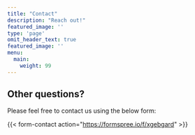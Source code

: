 ```yaml
---
title: "Contact"
description: "Reach out!"
featured_image: ''
type: 'page'
omit_header_text: true
featured_image: ''
menu:
  main:
    weight: 99
---
```


## Other questions?

Please feel free to contact us using the below form:

{{< form-contact action="https://formspree.io/f/xgebgard" >}}